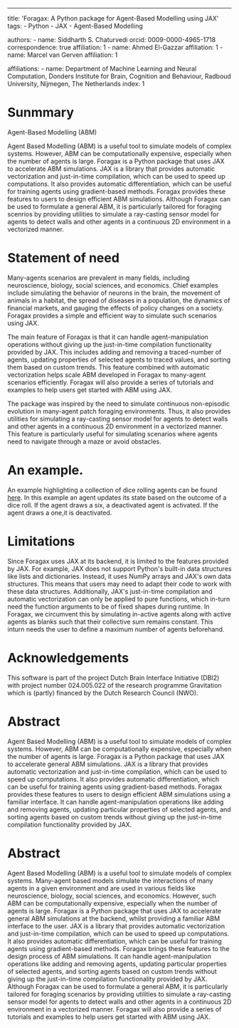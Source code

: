 ---
title: 'Foragax: A Python package for Agent-Based Modelling using JAX'
tags:
    - Python
    - JAX
    - Agent-Based Modelling

authors:
    - name: Siddharth S. Chaturvedi
      orcid: 0009-0000-4965-1718
      correspondence: true
      affiliation: 1
    - name: Ahmed El-Gazzar
      affiliation: 1
    - name: Marcel van Gerven
      affiliation: 1

affiliations:
    - name: Department of Machine Learning and Neural Computation, Donders Institute for Brain, Cognition and Behaviour, Radboud University, Nijmegen, The Netherlands
      index: 1

# Sunmmary

Agent-Based Modelling (ABM) 

Agent Based Modelling (ABM) is a useful tool to simulate models of complex systems. However, ABM can be computationally expensive, especially when the number of agents is large. Foragax is a Python package that uses JAX to accelerate ABM simulations. JAX is a library that provides automatic vectorization and just-in-time compilation, which can be used to speed up computations. It also provides automatic differentiation, which can be useful for training agents using gradient-based methods. Foragax provides these features to users to design efficient ABM simulations. Although Foragax can be used to formulate a general ABM, it is particularly tailored for foraging scenrios by providing utilities to simulate a ray-casting sensor model for agents to detect walls and other agents in a continuous 2D environment in a vectorized manner.


# Statement of need

Many-agents scenarios are prevalent in many fields, including neuroscience, biology, social sciences, and economics. Chief examples include simulating the behavior of neurons in the brain, the movement of animals in a habitat, the spread of diseases in a population, the dynamics of financial markets, and gauging the effects of policy changes on a society. Foragax provides a simple and efficient way to simulate such scenarios using JAX.

The main feature of Foragax is that it can handle agent-manipulation operations without giving up the just-in-time compilation functionality provided by JAX. This includes adding and removing a traced-number of agents, updating properties of selected agents to traced values, and sorting them based on custom trends. This feature combined with automatic vectorization helps scale ABM developed in Foragax to many-agent scenarios efficiently. Foragax will also provide a series of tutorials and examples to help users get started with ABM using JAX.

The package was inspired by the need to simulate continuous non-episodic evolution in many-agent patch foraging environments. Thus, it also provides utilities for simulating a ray-casting sensor model for agents to detect walls and other agents in a continuous 2D environment in a vectorized manner. This feature is particularly useful for simulating scenarios where agents need to navigate through a maze or avoid obstacles.

# An example.
An example highlighting a collection of dice rolling agents can be found [here](https://github.com/i-m-iron-man/Foragax/blob/main/examples/hello_world/hello_world.ipynb). In this example an agent updates its state based on the outcome of a dice roll. If the agent draws a six, a deactivated agent is activated. If the agent draws a one,it is deactivated.

# Limitations

Since Foragax uses JAX at its backend, it is limited to the features provided by JAX. For example, JAX does not support Python's built-in data structures like lists and dictionaries. Instead, it uses NumPy arrays and JAX's own data structures. This means that users may need to adapt their code to work with these data structures. Additionally, JAX's just-in-time compilation and automatic vectorization can only be applied to pure functions, which in-turn need the function arguments to be of fixed shapes during runtime. In Foragax, we circumvent this by simulating in-active agents along with active agents as blanks such that their collective sum remains constant. This inturn needs the user to define a maximum number of agents beforehand.


# Acknowledgements
This software is part of the project Dutch Brain Interface Initiative (DBI2) with project number 024.005.022 of the research programme Gravitation which is (partly) financed by the Dutch Research Council (NWO).

# Abstract
Agent Based Modelling (ABM) is a useful tool to simulate models of complex systems. However, ABM can be computationally expensive, especially when the number of agents is large. Foragax is a Python package that uses JAX to accelerate general ABM simulations. JAX is a library that provides automatic vectorization and just-in-time compilation, which can be used to speed up computations. It also provides automatic differentiation, which can be useful for training agents using gradient-based methods. Foragax provides these features to users to design efficient ABM simulations using a familiar interface. It can handle agent-manipulation operations like adding and removing agents, updating particular properties of selected agents, and sorting agents based on custom trends without giving up the just-in-time compilation functionality provided by JAX.


# Abstract
Agent Based Modelling (ABM) is a useful tool to simulate models of complex systems. Many-agent based models simulate the interactions of many agents in a given environment and are used in various fields like neuroscience, biology, social sciences, and economics. However, such ABM can be computationally expensive, especially when the number of agents is large. Foragax is a Python package that uses JAX to accelerate general ABM simulations at the backend, whilst providing a familiar ABM interface to the user. JAX is a library that provides automatic vectorization and just-in-time compilation, which can be used to speed up computations. It also provides automatic differentiation, which can be useful for training agents using gradient-based methods. Foragax brings these features to the design process of ABM simulations. It can handle agent-manipulation operations like adding and removing agents, updating particular properties of selected agents, and sorting agents based on custom trends without giving up the just-in-time compilation functionality provided by JAX. Although Foragax can be used to formulate a general ABM, it is particularly tailored for foraging scenarios by providing utilities to simulate a ray-casting sensor model for agents to detect walls and other agents in a continuous 2D environment in a vectorized manner. Foragax will also provide a series of tutorials and examples to help users get started with ABM using JAX.


    